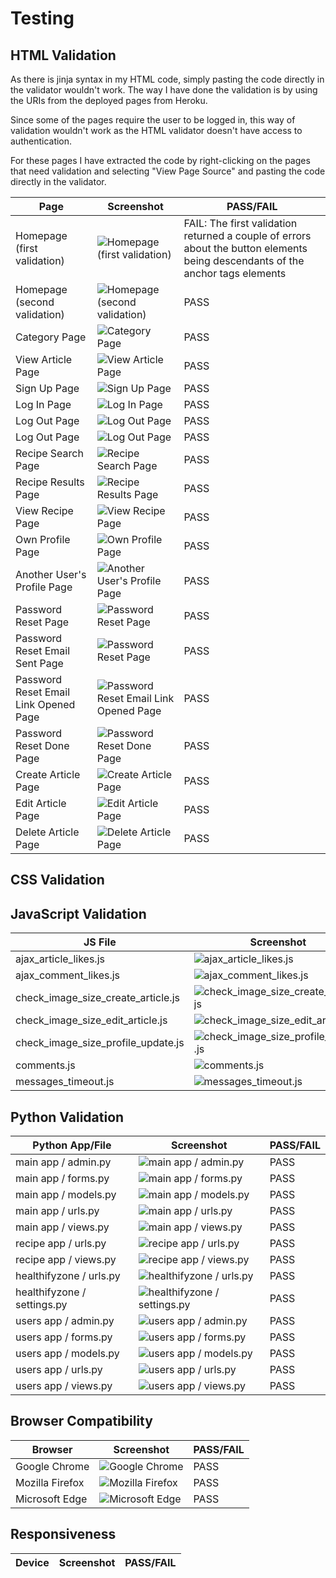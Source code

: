 # Testing

## **HTML Validation**

As there is jinja syntax in my HTML code, simply pasting the code directly in the validator wouldn't work.
The way I have done the validation is by using the URIs from the deployed pages from Heroku.

Since some of the pages require the user to be logged in, this way of validation wouldn't work as the HTML validator doesn't have access to authentication.

For these pages I have extracted the code by right-clicking on the pages that need validation and selecting "View Page Source" and pasting the code directly in the validator.

| Page | Screenshot | PASS/FAIL |
| --- | --- | --- |
| Homepage (first validation) | ![Homepage (first validation)](https://github.com/devnickocodes/healthifyzone/blob/main/documentation/first-validation-homepage.png) | FAIL: The first validation returned a couple of errors about the button elements being descendants of the anchor tags elements |
| Homepage (second validation) | ![Homepage (second validation)](https://github.com/devnickocodes/healthifyzone/blob/main/documentation/second-validation-homepage.png) | PASS |
| Category Page | ![Category Page](https://github.com/devnickocodes/healthifyzone/blob/main/documentation/category-page-validation.png) | PASS |
| View Article Page | ![View Article Page](https://github.com/devnickocodes/healthifyzone/blob/main/documentation/view_article_page_validation.png) | PASS |
| Sign Up Page | ![Sign Up Page](https://github.com/devnickocodes/healthifyzone/blob/main/documentation/sign-up-page-validation.png) | PASS |
| Log In Page | ![Log In Page](https://github.com/devnickocodes/healthifyzone/blob/main/documentation/log_in_page_validation.png) | PASS |
| Log Out Page | ![Log Out Page](https://github.com/devnickocodes/healthifyzone/blob/main/documentation/log_out_page_validation.png) | PASS |
| Log Out Page | ![Log Out Page](https://github.com/devnickocodes/healthifyzone/blob/main/documentation/log_out_page_validation.png) | PASS |
| Recipe Search Page | ![Recipe Search Page](https://github.com/devnickocodes/healthifyzone/blob/main/documentation/recipe_search_page_validation.png) | PASS |
| Recipe Results Page | ![Recipe Results Page](https://github.com/devnickocodes/healthifyzone/blob/main/documentation/recipe_results_page_validation.png) | PASS |
| View Recipe Page | ![View Recipe Page](https://github.com/devnickocodes/healthifyzone/blob/main/documentation/recipe_details_page_validation.png) | PASS |
| Own Profile Page | ![Own Profile Page](https://github.com/devnickocodes/healthifyzone/blob/main/documentation/own_profile_page_validation.png) | PASS |
| Another User's Profile Page | ![Another User's Profile Page](https://github.com/devnickocodes/healthifyzone/blob/main/documentation/another_user_profile_page_validation.png) | PASS |
| Password Reset Page | ![Password Reset Page](https://github.com/devnickocodes/healthifyzone/blob/main/documentation/password_reset_page_validation.png) | PASS |
| Password Reset Email Sent Page | ![Password Reset Page](https://github.com/devnickocodes/healthifyzone/blob/main/documentation/password_reset_email_sent_page_validation.png) | PASS |
| Password Reset Email Link Opened Page | ![Password Reset Email Link Opened Page](https://github.com/devnickocodes/healthifyzone/blob/main/documentation/password_reset_email_opened_page_validation.png) | PASS |
| Password Reset Done Page | ![Password Reset Done Page](https://github.com/devnickocodes/healthifyzone/blob/main/documentation/password_reset_done_page_validation.png) | PASS |
| Create Article Page | ![Create Article Page](https://github.com/devnickocodes/healthifyzone/blob/main/documentation/create_article_page_validation.png) | PASS |
| Edit Article Page | ![Edit Article Page](https://github.com/devnickocodes/healthifyzone/blob/main/documentation/edit_article_page_validation.png) | PASS |
| Delete Article Page | ![Delete Article Page](https://github.com/devnickocodes/healthifyzone/blob/main/documentation/delete_article_page_validation.png) | PASS |

## **CSS Validation**



## **JavaScript Validation**

| JS File | Screenshot | PASS/FAIL |
| --- | --- | --- |
| ajax_article_likes.js | ![ajax_article_likes.js](https://github.com/devnickocodes/healthifyzone/blob/main/documentation/ajax_article_likes.js-validation.png) | PASS |
| ajax_comment_likes.js | ![ajax_comment_likes.js](https://github.com/devnickocodes/healthifyzone/blob/main/documentation/ajax_comment_likes.js-validation.png) | PASS |
| check_image_size_create_article.js | ![check_image_size_create_article.js](https://github.com/devnickocodes/healthifyzone/blob/main/documentation/check_image_size_create_article.js_validation.png) | PASS |
| check_image_size_edit_article.js | ![check_image_size_edit_article.js](https://github.com/devnickocodes/healthifyzone/blob/main/documentation/check_image_size_edit_article.js_validation.png) | PASS |
| check_image_size_profile_update.js | ![check_image_size_profile_update.js](https://github.com/devnickocodes/healthifyzone/blob/main/documentation/check_image_size_profile_update.js_validation.png) | PASS |
| comments.js | ![comments.js](https://github.com/devnickocodes/healthifyzone/blob/main/documentation/comments.js-validation.png) | PASS |
| messages_timeout.js | ![messages_timeout.js](https://github.com/devnickocodes/healthifyzone/blob/main/documentation/messages_timeout.js-validation.png) | PASS |

## **Python Validation**

| Python App/File | Screenshot | PASS/FAIL |
| --- | --- | --- |
| main app / admin.py | ![main app / admin.py](https://github.com/devnickocodes/healthifyzone/blob/main/documentation/pep8-validator-main-admin.py.png) | PASS |
| main app / forms.py | ![main app / forms.py](https://github.com/devnickocodes/healthifyzone/blob/main/documentation/pep8-validator-main-forms.py.png) | PASS |
| main app / models.py | ![main app / models.py](https://github.com/devnickocodes/healthifyzone/blob/main/documentation/pep8-validator-main-models.py.png) | PASS |
| main app / urls.py | ![main app / urls.py](https://github.com/devnickocodes/healthifyzone/blob/main/documentation/pep8-validator-main-urls.py.png) | PASS |
| main app / views.py | ![main app / views.py](https://github.com/devnickocodes/healthifyzone/blob/main/documentation/pep8-validator-main-views.py.png) | PASS |
| recipe app / urls.py | ![recipe app / urls.py](https://github.com/devnickocodes/healthifyzone/blob/main/documentation/pep8-validator-recipe-urls.py.png) | PASS |
| recipe app / views.py | ![recipe app / views.py](https://github.com/devnickocodes/healthifyzone/blob/main/documentation/pep8-validator-recipe-views.py.png) | PASS |
| healthifyzone / urls.py | ![healthifyzone / urls.py](https://github.com/devnickocodes/healthifyzone/blob/main/documentation/pep8-validator-project-urls.py.png) | PASS |
| healthifyzone / settings.py | ![healthifyzone / settings.py](https://github.com/devnickocodes/healthifyzone/blob/main/documentation/pep8-validator-project-settings.py.png) | PASS | 
| users app / admin.py | ![users app / admin.py](https://github.com/devnickocodes/healthifyzone/blob/main/documentation/pep8-validator-users-admin.py.png) | PASS |
| users app / forms.py | ![users app / forms.py ](https://github.com/devnickocodes/healthifyzone/blob/main/documentation/pep8-validator-users-forms.py.png) | PASS |
| users app / models.py | ![users app / models.py](https://github.com/devnickocodes/healthifyzone/blob/main/documentation/pep8-validator-users-models.py.png) | PASS |
| users app / urls.py | ![users app / urls.py](https://github.com/devnickocodes/healthifyzone/blob/main/documentation/pep8-validator-users-urls.py.png) | PASS |
| users app / views.py | ![users app / views.py](https://github.com/devnickocodes/healthifyzone/blob/main/documentation/pep8-validator-users-views.py.png) | PASS |

## **Browser Compatibility**

| Browser | Screenshot | PASS/FAIL |
| --- | --- | --- |
| Google Chrome | ![Google Chrome](https://github.com/devnickocodes/healthifyzone/blob/main/documentation/google_chrome.png) | PASS |
| Mozilla Firefox | ![Mozilla Firefox](https://github.com/devnickocodes/healthifyzone/blob/main/documentation/mozilla.png) | PASS |
| Microsoft Edge | ![Microsoft Edge](https://github.com/devnickocodes/healthifyzone/blob/main/documentation/microsoft_edge.jpeg) | PASS |


## **Responsiveness**
| Device | Screenshot | PASS/FAIL |
| --- | --- | --- |
